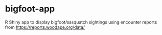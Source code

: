 # bigfoot-app
R Shiny app to display bigfoot/sasquatch sightings using encounter reports from https://reports.woodape.org/data/